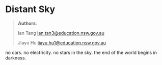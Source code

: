 # Distant Sky
> **Authors**:
>
> Ian Tang <ian.tan3@education.nsw.gov.au>
>
> Jiayu Hu <jiayu.hu1@education.nsw.gov.au>

no cars. no electricity. no stars in the sky. the end of the world begins in darkness.
